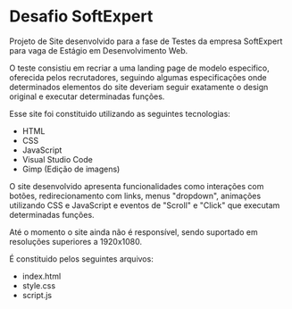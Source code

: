 # Desafio SoftExpert

Projeto de Site desenvolvido para a fase de Testes da empresa SoftExpert para vaga de Estágio em Desenvolvimento Web.

O teste consistiu em recriar a uma landing page de modelo especifico, oferecida pelos recrutadores, seguindo algumas especificações onde determinados elementos do site deveriam seguir exatamente o design original e executar determinadas funções.

Esse site foi constituido utilizando as seguintes tecnologias:
- HTML
- CSS
- JavaScript
- Visual Studio Code
- Gimp (Edição de imagens)

O site desenvolvido apresenta funcionalidades como interações com botões, redirecionamento com links, menus "dropdown", animações utilizando CSS e JavaScript e eventos de "Scroll" e "Click" que executam determinadas funções.

Até o momento o site ainda não é responsível, sendo suportado em resoluções superiores a 1920x1080.

É constituido pelos seguintes arquivos:
- index.html
- style.css
- script.js
